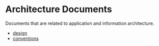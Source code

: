 # Architecture Documents
Documents that are related to application and information architecture.

- [design](./design/welcome.md.md)
- [conventions](./conventions/welcome.md)